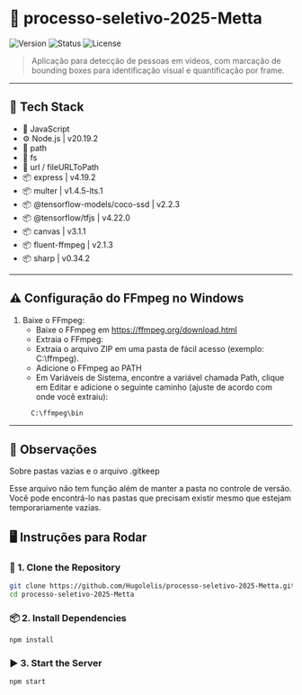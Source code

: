 # 🚀 processo-seletivo-2025-Metta

![Version](https://img.shields.io/badge/version-v1.0.0-blue.svg) ![Status](https://img.shields.io/badge/status-complete-brightgreen.svg) ![License](https://img.shields.io/badge/license-MIT-green.svg)


> Aplicação para detecção de pessoas em vídeos, com marcação de bounding boxes para identificação visual e quantificação por frame.

---

## 🧰 Tech Stack
- 📙 JavaScript
- ⚙️ Node.js | v20.19.2
- 📂 path 
- 📂 fs 
- 📂 url / fileURLToPath 
- 📦 express | v4.19.2
- 📦 multer | v1.4.5-lts.1
- 📦 @tensorflow-models/coco-ssd | v2.2.3
- 📦 @tensorflow/tfjs | v4.22.0
- 📦 canvas | v3.1.1 
- 📦 fluent-ffmpeg | v2.1.3
- 📦 sharp | v0.34.2

---

## ⚠️ Configuração do FFmpeg no Windows
1. Baixe o FFmpeg:
   - Baixe o FFmpeg em https://ffmpeg.org/download.html
   - Extraia o FFmpeg:
   - Extraia o arquivo ZIP em uma pasta de fácil acesso (exemplo: C:\ffmpeg).
   - Adicione o FFmpeg ao PATH
   - Em Variáveis de Sistema, encontre a variável chamada Path, clique em Editar e adicione o seguinte caminho (ajuste de acordo com onde você extraiu):
    ```bash
      C:\ffmpeg\bin
    ```

---

## 📌 Observações

Sobre pastas vazias e o arquivo .gitkeep

Esse arquivo não tem função além de manter a pasta no controle de versão. Você pode encontrá-lo nas pastas que precisam existir mesmo que estejam temporariamente vazias.

## 🖥️ Instruções para Rodar

### 🔧 1. Clone the Repository

```bash
git clone https://github.com/Hugolelis/processo-seletivo-2025-Metta.git
cd processo-seletivo-2025-Metta
```

### 📦 2. Install Dependencies

```bash
npm install
```

### ▶️ 3. Start the Server

```bash
npm start
```

